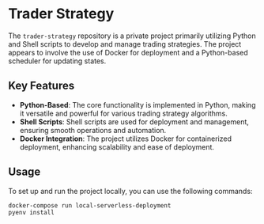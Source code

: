 # Trader Strategy

The `trader-strategy` repository is a private project primarily utilizing Python and Shell scripts to develop and manage trading strategies. The project appears to involve the use of Docker for deployment and a Python-based scheduler for updating states.

## Key Features
- **Python-Based**: The core functionality is implemented in Python, making it versatile and powerful for various trading strategy algorithms.
- **Shell Scripts**: Shell scripts are used for deployment and management, ensuring smooth operations and automation.
- **Docker Integration**: The project utilizes Docker for containerized deployment, enhancing scalability and ease of deployment.

## Usage
To set up and run the project locally, you can use the following commands:
```sh
docker-compose run local-serverless-deployment
pyenv install
```

